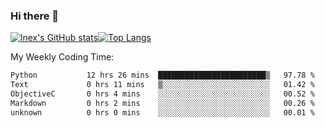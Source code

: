 ### Hi there 👋
[![lnex's GitHub stats](https://github-readme-stats.vercel.app/api?username=lnexenl&count_private=true&show_icons=true)](https://github.com/anuraghazra/github-readme-stats)[![Top Langs](https://github-readme-stats.vercel.app/api/top-langs/?username=lnexenl&layout=compact&langs_count=8&exclude_repo=32-bit-MIPS-CPU)](https://github.com/anuraghazra/github-readme-stats)

My Weekly Coding Time:
<!--START_SECTION:waka-->

```txt
Python           12 hrs 26 mins  ████████████████████████▒   97.78 %
Text             0 hrs 11 mins   ▒░░░░░░░░░░░░░░░░░░░░░░░░   01.42 %
ObjectiveC       0 hrs 4 mins    ░░░░░░░░░░░░░░░░░░░░░░░░░   00.52 %
Markdown         0 hrs 2 mins    ░░░░░░░░░░░░░░░░░░░░░░░░░   00.26 %
unknown          0 hrs 0 mins    ░░░░░░░░░░░░░░░░░░░░░░░░░   00.01 %
```

<!--END_SECTION:waka-->
